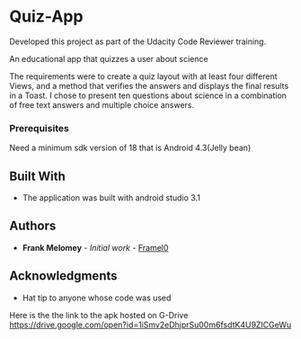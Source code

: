 # Quiz-App

Developed this project as part of the Udacity Code Reviewer training.

An educational app that quizzes a user about science

The requirements were to create a quiz layout with at least four different Views, and a method that verifies the answers and displays the final results in a Toast. I chose to present ten questions about science in a combination of free text answers and multiple choice answers.

### Prerequisites

Need a minimum sdk version of 18 that is Android 4.3(Jelly bean)

## Built With

* The application was built with android studio 3.1

## Authors

* **Frank Melomey** - *Initial work* - [Framel0]( https://github.com/Framel0)

## Acknowledgments

* Hat tip to anyone whose code was used

Here is the the link to the apk hosted on G-Drive 
https://drive.google.com/open?id=1iSmv2eDhjprSu00m6fsdtK4U9ZICGeWu

